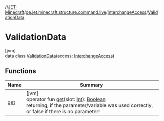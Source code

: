 //[JET-Minecraft](../../../../index.md)/[de.jet.minecraft.structure.command.live](../../index.md)/[InterchangeAccess](../index.md)/[ValidationData](index.md)

# ValidationData

[jvm]\
data class [ValidationData](index.md)(access: [InterchangeAccess](../index.md))

## Functions

| Name | Summary |
|---|---|
| [get](get.md) | [jvm]<br>operator fun [get](get.md)(slot: [Int](https://kotlinlang.org/api/latest/jvm/stdlib/kotlin/-int/index.html)): [Boolean](https://kotlinlang.org/api/latest/jvm/stdlib/kotlin/-boolean/index.html)<br>returning, if the parameter/variable was used correctly, or false if there is no parameter! |
